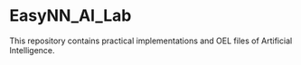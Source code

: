 # EasyNN_AI_Lab
This repository contains practical implementations and OEL files of Artificial Intelligence.
